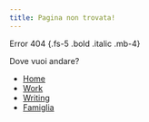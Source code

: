 ```yaml
---
title: Pagina non trovata!
---
```

Error 404 {.fs-5 .bold .italic .mb-4}

Dove vuoi andare?

* [Home](/)
* [Work](/work/)
* [Writing](/writing/)
* [Famiglia](/famiglia/)
